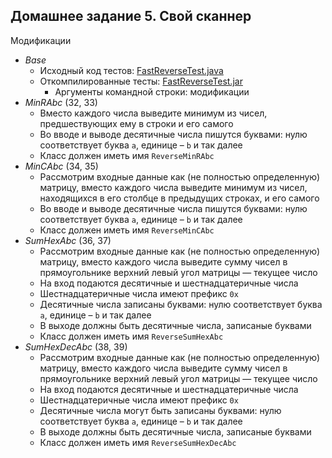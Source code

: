 ## Домашнее задание 5. Свой сканнер

Модификации
 * *Base*
    * Исходный код тестов: [FastReverseTest.java](java/reverse/FastReverseTest.java)
    * Откомпилированные тесты: [FastReverseTest.jar](artifacts/FastReverseTest.jar)
        * Аргументы командной строки: модификации
 * *MinRAbc* (32, 33)
    * Вместо каждого числа выведите минимум из чисел, предшествующих
      ему в строки и его самого
    * Во вводе и выводе десятичные числа пишутся буквами:
      нулю соответствует буква `a`, единице – `b` и так далее
    * Класс должен иметь имя `ReverseMinRAbc`
 * *MinСAbc* (34, 35)
    * Рассмотрим входные данные как (не полностью определенную) матрицу,
      вместо каждого числа выведите минимум из чисел,
      находящихся в его столбце в предыдущих строках, и его самого
    * Во вводе и выводе десятичные числа пишутся буквами:
      нулю соответствует буква `a`, единице – `b` и так далее
    * Класс должен иметь имя `ReverseMinCAbc`
 * *SumHexAbc* (36, 37)
    * Рассмотрим входные данные как (не полностью определенную) матрицу,
      вместо каждого числа выведите сумму чисел
      в прямоугольнике верхний левый угол матрицы — текущее число
    * На вход подаются десятичные и шестнадцатеричные числа
    * Шестнадцатеричные числа имеют префикс `0x`
    * Десятичные числа записаны буквами:
      нулю соответствует буква `a`, единице – `b` и так далее
    * В выходе должны быть десятичные числа, записаные буквами
    * Класс должен иметь имя `ReverseSumHexAbc`
 * *SumHexDecAbc* (38, 39)
    * Рассмотрим входные данные как (не полностью определенную) матрицу,
      вместо каждого числа выведите сумму чисел
      в прямоугольнике верхний левый угол матрицы — текущее число
    * На вход подаются десятичные и шестнадцатеричные числа
    * Шестнадцатеричные числа имеют префикс `0x`
    * Десятичные числа могут быть записаны буквами:
      нулю соответствует буква `a`, единице – `b` и так далее
    * В выходе должны быть десятичные числа, записаные буквами
    * Класс должен иметь имя `ReverseSumHexDecAbc`
